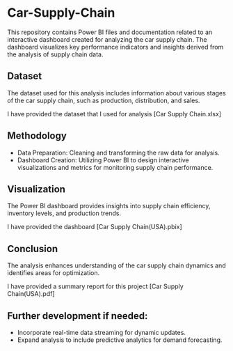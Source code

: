 # Car-Supply-Chain
This repository contains Power BI files and documentation related to an interactive dashboard created for analyzing the car supply chain. The dashboard visualizes key performance indicators and insights derived from the analysis of supply chain data.
## Dataset
The dataset used for this analysis includes information about various stages of the car supply chain, such as production, distribution, and sales.

I have provided the dataset that I used for analysis [Car Supply Chain.xlsx]
## Methodology
- Data Preparation: Cleaning and transforming the raw data for analysis.
- Dashboard Creation: Utilizing Power BI to design interactive visualizations and metrics for monitoring supply chain performance.
## Visualization
The Power BI dashboard provides insights into supply chain efficiency, inventory levels, and production trends.

I have provided the dashboard [Car Supply Chain(USA).pbix]
## Conclusion
The analysis enhances understanding of the car supply chain dynamics and identifies areas for optimization.

I have provided a summary report for this project [Car Supply Chain(USA).pdf]
## Further development if needed:
- Incorporate real-time data streaming for dynamic updates.
- Expand analysis to include predictive analytics for demand forecasting.
